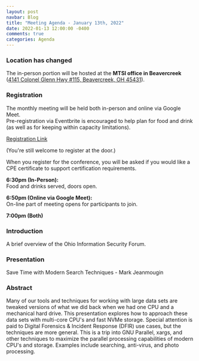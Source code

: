 ```yaml
---
layout: post
navbar: Blog
title: "Meeting Agenda - January 13th, 2022"
date: 2022-01-13 12:00:00 -0400
comments: true
categories: Agenda
---
```


### Location has changed
The in-person portion will be hosted at the **MTSI office in Beavercreek** ([4141 Colonel Glenn Hwy #115, Beavercreek, OH 45431](https://www.google.com/maps/place/4141+Colonel+Glenn+Hwy+%23+115,+Beavercreek,+OH+45431/)).


### Registration  
The monthly meeting will be held both in-person and online via Google Meet.  
Pre-registration via Eventbrite is encouraged to help plan for food and drink (as well as for keeping within capacity limitations).  

[Registration Link](https://www.eventbrite.com/e/240632737997)  

(You're still welcome to register at the door.)

When you register for the conference, you will be asked if you would like a CPE certificate to support certification requirements.  

**6:30pm (In-Person):**  
Food and drinks served, doors open.  

**6:50pm (Online via Google Meet):**  
On-line part of meeting opens for participants to join.  

**7:00pm (Both)**  


### Introduction

A brief overview of the Ohio Information Security Forum.


### Presentation
Save Time with Modern Search Techniques - Mark Jeanmougin

### Abstract
Many of our tools and techniques for working with large data sets are tweaked versions of what we did back when we had one CPU and a mechanical hard drive. This presentation explores how to approach these data sets with multi-core CPU's and fast NVMe storage. Special attention is paid to Digital Forensics & Incident Response (DFIR) use cases, but the techniques are more general. This is a trip into GNU Parallel, xargs, and other techniques to maximize the parallel processing capabilities of modern CPU's and storage. Examples include searching, anti-virus, and photo processing.


